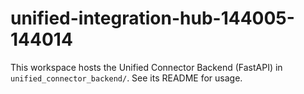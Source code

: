 # unified-integration-hub-144005-144014

This workspace hosts the Unified Connector Backend (FastAPI) in `unified_connector_backend/`. See its README for usage.
